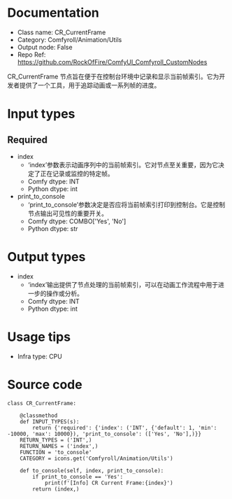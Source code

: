 # Documentation
- Class name: CR_CurrentFrame
- Category: Comfyroll/Animation/Utils
- Output node: False
- Repo Ref: https://github.com/RockOfFire/ComfyUI_Comfyroll_CustomNodes

CR_CurrentFrame 节点旨在便于在控制台环境中记录和显示当前帧索引。它为开发者提供了一个工具，用于追踪动画或一系列帧的进度。

# Input types
## Required
- index
    - ‘index’参数表示动画序列中的当前帧索引。它对节点至关重要，因为它决定了正在记录或监控的特定帧。
    - Comfy dtype: INT
    - Python dtype: int
- print_to_console
    - ‘print_to_console’参数决定是否应将当前帧索引打印到控制台。它是控制节点输出可见性的重要开关。
    - Comfy dtype: COMBO['Yes', 'No']
    - Python dtype: str

# Output types
- index
    - ‘index’输出提供了节点处理的当前帧索引，可以在动画工作流程中用于进一步的操作或分析。
    - Comfy dtype: INT
    - Python dtype: int

# Usage tips
- Infra type: CPU

# Source code
```
class CR_CurrentFrame:

    @classmethod
    def INPUT_TYPES(s):
        return {'required': {'index': ('INT', {'default': 1, 'min': -10000, 'max': 10000}), 'print_to_console': (['Yes', 'No'],)}}
    RETURN_TYPES = ('INT',)
    RETURN_NAMES = ('index',)
    FUNCTION = 'to_console'
    CATEGORY = icons.get('Comfyroll/Animation/Utils')

    def to_console(self, index, print_to_console):
        if print_to_console == 'Yes':
            print(f'[Info] CR Current Frame:{index}')
        return (index,)
```
